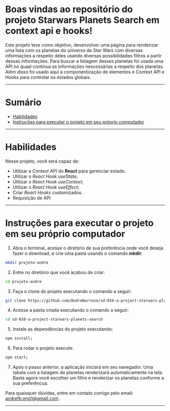 
# Boas vindas ao repositório do projeto Starwars Planets Search em context api e hooks!

Este projeto teve como objetivo, desenvolver uma página para renderizar uma lista com os planetas do universo de Star Wars com diversas informações a respeito deles usando diversas possibilidades filtros a partir dessas informações. Para buscar a listagem desses planetas foi usada uma API no quaal continua as informações nescessárias a respeito dos planetas. Além disso foi usado aqui a componentização de elementos e Context API e Hooks para controlar os estados globais.

---

# Sumário

- [Habilidades](#habilidades)
- [Instruções para executar o projeto em seu próprio computador](#instruções-para-executar-o-projeto-em-seu-próprio-computador)

---

# Habilidades

Nesse projeto, você será capaz de:

* Utilizar a _Context API_ do **React** para gerenciar estado.
* Utilizar o _React Hook useState_;
* Utilizar o _React Hook useContext_;
* Utilizar o _React Hook useEffect_;
* Criar _React Hooks_ customizados.
* Requisição de API

---

# Instruções para executar o projeto em seu próprio computador


1. Abra o terminal, acesse o diretório de sua preferência onde 
você deseja fazer o download, e crie uma pasta usando o comando **mkdir**:
```bash
mkdir projeto-andre
```

2. Entre no diretório que você acabou de criar: 
```bash
cd projeto-andre
```

3. Faça o clone do projeto executando o comando a seguir:
```bash
git clone https://github.com/AndreBarroso/sd-010-a-project-starwars-planets-search
```
4. Acesse a pasta criada executando o comando a seguir:
```bash
cd sd-010-a-project-starwars-planets-search
```

5. Instale as dependências do projeto executando:
```bash
npm install;
```

6. Para rodar o projeto execute:
```bash
npm start;
```
7. Após o passo anterior, a aplicação iniciará em seu navegador.
Uma tabela com a listagem de planetas renderizará automaticamente na tela. Basta agora você escolher um filtro e renderizar os planetas conforme a sua preferêncua.

Para quaisquer dúvidas, entre em contato comigo pelo email: andrefb.eng1@gmail.com .

---
